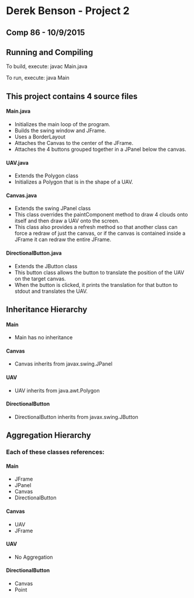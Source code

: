 # Derek Benson - Project 2
## Comp 86 - 10/9/2015

## Running and Compiling

To build, execute: javac Main.java

To run, execute: java Main

## This project contains 4 source files

#### Main.java
- Initializes the main loop of the program.
- Builds the swing window and JFrame.
- Uses a BorderLayout
- Attaches the Canvas to the center of the JFrame.
- Attaches the 4 buttons grouped together in a JPanel below the canvas.

#### UAV.java
- Extends the Polygon class
- Initializes a Polygon that is in the shape of a UAV.

#### Canvas.java
- Extends the swing JPanel class
- This class overrides the paintComponent method to draw 4 clouds onto itself
and then draw a UAV onto the screen.
- This class also provides a refresh method so that another class can force a
redraw of just the canvas, or if the canvas is contained inside a JFrame it can
redraw the entire JFrame.

#### DirectionalButton.java
- Extends the JButton class
- This button class allows the button to translate the position of the UAV on
the target canvas.
- When the button is clicked, it prints the translation for that
button to stdout and translates the UAV.

## Inheritance Hierarchy

#### Main
- Main has no inheritance

#### Canvas
- Canvas inherits from javax.swing.JPanel

#### UAV
- UAV inherits from java.awt.Polygon

#### DirectionalButton
- DirectionalButton inherits from javax.swing.JButton

## Aggregation Hierarchy
### Each of these classes references:

#### Main
- JFrame
- JPanel
- Canvas
- DirectionalButton

#### Canvas
- UAV
- JFrame

#### UAV
- No Aggregation

#### DirectionalButton
- Canvas
- Point
